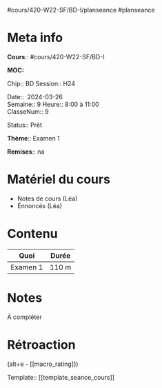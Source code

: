 #cours/420-W22-SF/BD-I/planseance #planseance
# Meta info

**Cours**:: #cours/420-W22-SF/BD-I 

**MOC:** 

Chip::  <span class="chip cours-1">BD</span>
Session:: H24

Date::  2024-03-26  
Semaine:: 9
Heure:: 8:00 à 11:00  
ClasseNum:: 9

Status::  <span class="chip ready">Prêt</span>

**Thème**:: Examen 1

**Remises**:: <span class="chip na">na</span>

# Matériel du cours
* Notes de cours (Léa)
* Énnoncés (Léa)
# Contenu

| Quoi      | Durée |
| --------- | ----- |
| Examen 1  | 110 m |

# Notes
À compléter

# Rétroaction
(alt+e - [[macro_rating]])

Template:: [[template_seance_cours]]